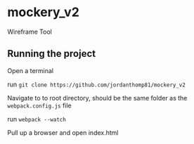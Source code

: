 # mockery_v2
Wireframe Tool

## Running the project
Open a terminal

run `git clone https://github.com/jordanthomp81/mockery_v2`

Navigate to to root directory, should be the same folder as the `webpack.config.js` file

run `webpack --watch`

Pull up a browser and open index.html
